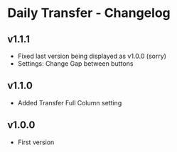# Daily Transfer - Changelog

## v1.1.1

 * Fixed last version being displayed as v1.0.0 (sorry)
 * Settings: Change Gap between buttons

## v1.1.0

 * Added Transfer Full Column setting

## v1.0.0

 * First version